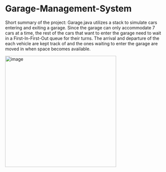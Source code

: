 # Garage-Management-System
Short summary of the project:
Garage.java utilizes a stack to simulate cars entering and exiting a garage. Since the garage can only accommodate 7 cars at a time, the rest of the cars that want to enter the garage need to wait in a First-In-First-Out queue for their turns. The arrival and departure of the each vehicle are kept track of and the ones waiting to enter the garage are moved in when space becomes available.

<img width="358" alt="image" src="https://user-images.githubusercontent.com/60794230/156502058-4c59c2b9-e85a-42e5-a23b-443a089eb488.png">
